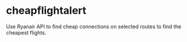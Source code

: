 # cheapflightalert
Use Ryanair API to find cheap connections on selected routes to find the cheapest flights.
